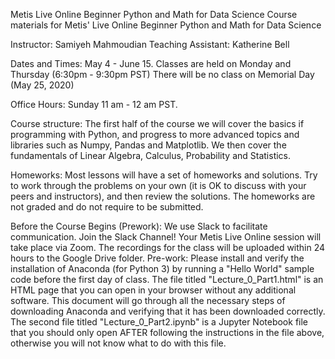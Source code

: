 Metis Live Online Beginner Python and Math for Data Science
Course materials for Metis' Live Online Beginner Python and Math for Data Science

Instructor: Samiyeh Mahmoudian Teaching Assistant: Katherine Bell

Dates and Times: May 4 - June 15. Classes are held on Monday and Thursday (6:30pm - 9:30pm PST) There will be no class on Memorial Day (May 25, 2020) 

Office Hours: Sunday 11 am - 12 am PST.

Course structure:
The first half of the course we will cover the basics if programming with Python, and progress to more advanced topics and libraries such as Numpy, Pandas and Matplotlib. We then cover the fundamentals of Linear Algebra, Calculus, Probability and Statistics.

Homeworks:
Most lessons will have a set of homeworks and solutions. Try to work through the problems on your own (it is OK to discuss with your peers and instructors), and then review the solutions. The homeworks are not graded and do not require to be submitted.

Before the Course Begins (Prework):
We use Slack to facilitate communication. Join the Slack Channel!
Your Metis Live Online session will take place via Zoom.
The recordings for the class will be uploaded within 24 hours to the Google Drive folder.
Pre-work: Please install and verify the installation of Anaconda (for Python 3) by running a "Hello World" sample code before the first day of class.
The file titled "Lecture_0_Part1.html" is an HTML page that you can open in your browser without any additional software. This document will go through all the necessary steps of downloading Anaconda and verifying that it has been downloaded correctly.
The second file titled "Lecture_0_Part2.ipynb" is a Jupyter Notebook file that you should only open AFTER following the instructions in the file above, otherwise you will not know what to do with this file.
